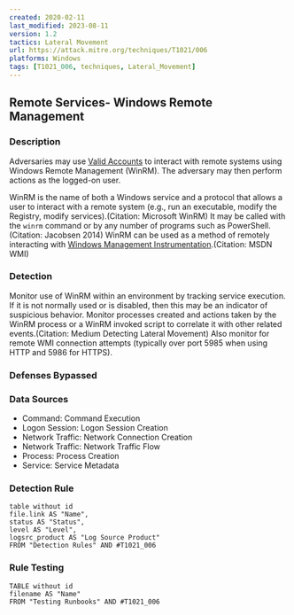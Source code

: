 ```yaml
---
created: 2020-02-11
last_modified: 2023-08-11
version: 1.2
tactics: Lateral Movement
url: https://attack.mitre.org/techniques/T1021/006
platforms: Windows
tags: [T1021_006, techniques, Lateral_Movement]
---
```


## Remote Services- Windows Remote Management

### Description

Adversaries may use [Valid Accounts](https://attack.mitre.org/techniques/T1078) to interact with remote systems using Windows Remote Management (WinRM). The adversary may then perform actions as the logged-on user.

WinRM is the name of both a Windows service and a protocol that allows a user to interact with a remote system (e.g., run an executable, modify the Registry, modify services).(Citation: Microsoft WinRM) It may be called with the `winrm` command or by any number of programs such as PowerShell.(Citation: Jacobsen 2014) WinRM  can be used as a method of remotely interacting with [Windows Management Instrumentation](https://attack.mitre.org/techniques/T1047).(Citation: MSDN WMI)

### Detection

Monitor use of WinRM within an environment by tracking service execution. If it is not normally used or is disabled, then this may be an indicator of suspicious behavior.  Monitor processes created and actions taken by the WinRM process or a WinRM invoked script to correlate it with other related events.(Citation: Medium Detecting Lateral Movement) Also monitor for remote WMI connection attempts (typically over port 5985 when using HTTP and 5986 for HTTPS).

### Defenses Bypassed



### Data Sources

  - Command: Command Execution
  -  Logon Session: Logon Session Creation
  -  Network Traffic: Network Connection Creation
  -  Network Traffic: Network Traffic Flow
  -  Process: Process Creation
  -  Service: Service Metadata
### Detection Rule

```dataview
table without id
file.link AS "Name",
status AS "Status",
level AS "Level",
logsrc_product AS "Log Source Product"
FROM "Detection Rules" AND #T1021_006
```

### Rule Testing

```dataview
TABLE without id
filename AS "Name"
FROM "Testing Runbooks" AND #T1021_006
```
